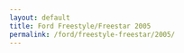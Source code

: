 ```yaml
---
layout: default
title: Ford Freestyle/Freestar 2005
permalink: /ford/freestyle-freestar/2005/
---
```

